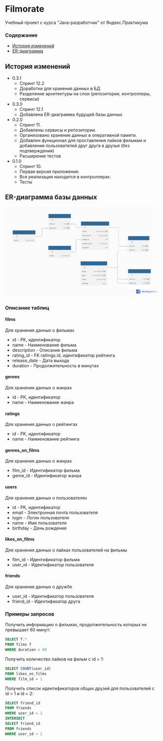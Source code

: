 # Filmorate
Учебный проект с курса "Java-разработчик" от Яндекс.Практикума <br/>

### Содержание
- [История изменений](#история-изменений)
- [ER-диаграмма](#er-диаграмма-базы-данных)

## История изменений

- 0.3.1 
    - Спринт 12.2
    - Доработки для хранения данных в БД
    - Разделение архитектуры на слои (репозитории, контроллеры, сервисы)
- 0.3.0
    - Спринт 12.1
    - Добавлена ER-диаграмма будущей базы данных
- 0.2.0
    - Спринт 11.
    - Добавлены сервисы и репозитории.
    - Организовано хранение данных в оперативной памяти.
    - Добавлен функционал для проставления лайков фильмам и добавления пользователей друг друга в друзья (без подтверждения)
    - Расширение тестов
- 0.1.0
    - Спринт 10.
    - Первая версия приложения.
    - Вся реализация находится в контроллерах.
    - Тесты

## ER-диаграмма базы данных

![filmorate_diagram.png](filmorate_diagram.png)

### Описание таблиц
#### films
Для хранения данных о фильмах
- id - PK, идентификатор
- name - Наименование фильма
- description - Описание фильма
- rating_id - FK raitings.id, идентификатор рейтинга
- release_date - Дата выхода
- duration - Продолжительность в минутах
#### genres
Для хранения данных о жанрах
- id - PK, идентификатор
- name - Наименование жанра
#### ratings
Для хранения данных о рейтингах
- id - PK, идентификатор
- name - Наименование рейтинга
#### genres_on_films
Для хранения данных о жанрах
- film_id - Идентификатор фильма
- genre_id - Идентификатор жанра
#### users
Для хранения данных о пользователях
- id - PK, идентификатор
- email - Электронная почта пользователя
- login - Логин пользователя
- name - Имя пользователя
- birthday - День рождения
#### likes_on_films
Для хранения данных о лайках пользователей на фильмы
- film_id - Идентификатор фильма
- user_id - Идентификатор пользователя
#### friends
Для хранения данных о дружбе
- user_id - Идентификатор пользователя
- friend_id - Идентификатор друга

### Примеры запросов
Получить информацию о фильмах, продолжительность которых не превышает 60 минут:
```sql
SELECT f.*
FROM films f
WHERE duration < 60
```

Получить количество лайков на фильм c id = 1:
```sql
SELECT COUNT(user_id)
FROM likes_on_films
WHERE film_id = 1
```

Получить список идентификаторов общих друзей для пользователей с id = 1 и id = 2:
```sql
SELECT friend_id
FROM friends
WHERE user_id = 1
INTERSECT
SELECT friend_id
FROM friends
WHERE user_id = 2
```

